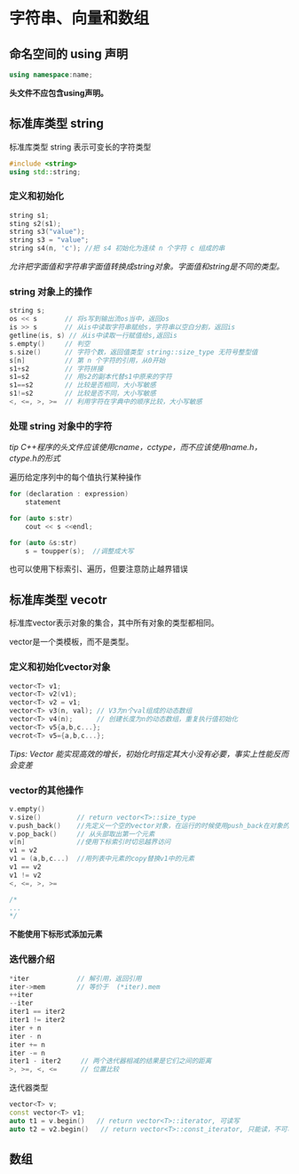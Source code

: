 # 字符串、向量和数组

## 命名空间的 using 声明
```C++
using namespace:name;
```
**头文件不应包含using声明。**

## 标准库类型 string

标准库类型 string 表示可变长的字符类型

```C++
#include <string>
using std::string;
```

### 定义和初始化

```C++
string s1;
sting s2(s1);
string s3("value");
string s3 = "value";
string s4(n, 'c'); //把 s4 初始化为连续 n 个字符 c 组成的串
```

*允许把字面值和字符串字面值转换成string对象。字面值和string是不同的类型。*

### string 对象上的操作

```C++
string s;
os << s       // 将s写到输出流os当中，返回os
is >> s       // 从is中读取字符串赋给s，字符串以空白分割，返回is
getline(is, s) // 从is中读取一行赋值给s,返回is
s.empty()     // 判空
s.size()      // 字符个数，返回值类型 string::size_type 无符号整型值
s[n]          // 第 n 个字符的引用，从0开始
s1+s2         // 字符拼接
s1=s2         // 用s2的副本代替s1中原来的字符
s1==s2        // 比较是否相同，大小写敏感
s1!=s2        // 比较是否不同，大小写敏感
<, <=, >, >=  // 利用字符在字典中的顺序比较，大小写敏感
```

### 处理 string 对象中的字符

*tip C++程序的头文件应该使用cname，cctype，而不应该使用name.h，ctype.h的形式*

遍历给定序列中的每个值执行某种操作

```C++
for (declaration : expression)
    statement

for (auto s:str)
    cout << s <<endl;

for (auto &s:str)
    s = toupper(s);  //调整成大写
```

也可以使用下标索引、遍历，但要注意防止越界错误

## 标准库类型 vecotr

标准库vector表示对象的集合，其中所有对象的类型都相同。

vector是一个类模板，而不是类型。

### 定义和初始化vector对象

```c++
vector<T> v1;
vector<T> v2(v1);
vector<T> v2 = v1;
vector<T> v3(n, val); // V3为n个val组成的动态数组
vector<T> v4(n);      // 创建长度为n的动态数组，重复执行值初始化
vector<T> v5{a,b,c...};
vecrot<T> v5={a,b,c...};
```
*Tips: Vector 能实现高效的增长，初始化时指定其大小没有必要，事实上性能反而会变差*

### vector的其他操作

```C++
v.empty()
v.size()         // return vector<T>::size_type
v.push_back()    //先定义一个空的vector对象，在运行的时候使用push_back在对象的尾部向其中添加具体值。
v.pop_back()     // 从头部取出第一个元素
v[n]             //使用下标索引时切忌越界访问
v1 = v2
v1 = (a,b,c...)  //用列表中元素的copy替换v1中的元素
v1 == v2
v1 != v2
<, <=, >, >=

/*
...
*/

```

**不能使用下标形式添加元素**

### 迭代器介绍

```C++
*iter            // 解引用，返回引用
iter->mem        // 等价于  (*iter).mem
++iter
--iter
iter1 == iter2
iter1 != iter2
iter + n
iter - n
iter += n
iter -= n
iter1 - iter2     // 两个迭代器相减的结果是它们之间的距离
>, >=, <, <=      // 位置比较
```

迭代器类型

```C++
vector<T> v;
const vector<T> v1;
auto t1 = v.begin()   // return vector<T>::iterator, 可读写
auto t2 = v2.begin()   // return vector<T>::const_iterator, 只能读，不可写
```

## 数组

